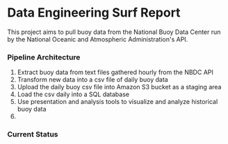 # Data Engineering Surf Report
This project aims to pull buoy data from the National Buoy Data Center run by the National Oceanic and Atmospheric Administration's API. 

### Pipeline Architecture
  1. Extract buoy data from text files gathered hourly from the NBDC API
  2. Transform new data into a csv file of daily buoy data
  3. Upload the daily buoy csv file into Amazon S3 bucket as a staging area
  4. Load the csv daily into a SQL database
  5. Use presentation and analysis tools to visualize and analyze historical buoy data
  6. 
### Current Status
